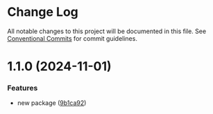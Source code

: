 # Change Log

All notable changes to this project will be documented in this file.
See [Conventional Commits](https://conventionalcommits.org) for commit guidelines.

# 1.1.0 (2024-11-01)


### Features

* new package ([9b1ca92](https://github.com/rudemex/new-lerna/commit/9b1ca92fed962c14740b99ce5667e3fe472926e2))
